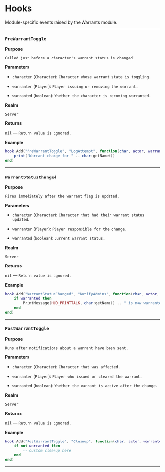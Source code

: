 # Hooks

Module-specific events raised by the Warrants module.

---

### `PreWarrantToggle`

**Purpose**

`Called just before a character's warrant status is changed.`

**Parameters**

* `character` (`Character`): `Character whose warrant state is toggling.`

* `warranter` (`Player`): `Player issuing or removing the warrant.`

* `warranted` (`boolean`): `Whether the character is becoming warranted.`

**Realm**

`Server`

**Returns**

`nil` — `Return value is ignored.`

**Example**

```lua
hook.Add("PreWarrantToggle", "LogAttempt", function(char, actor, warranted)
    print("Warrant change for " .. char:getName())
end)
```

---

### `WarrantStatusChanged`

**Purpose**

`Fires immediately after the warrant flag is updated.`

**Parameters**

* `character` (`Character`): `Character that had their warrant status updated.`

* `warranter` (`Player`): `Player responsible for the change.`

* `warranted` (`boolean`): `Current warrant status.`

**Realm**

`Server`

**Returns**

`nil` — `Return value is ignored.`

**Example**

```lua
hook.Add("WarrantStatusChanged", "NotifyAdmins", function(char, actor, warranted)
    if warranted then
        PrintMessage(HUD_PRINTTALK, char:getName() .. " is now warranted")
    end
end)
```

---

### `PostWarrantToggle`

**Purpose**

`Runs after notifications about a warrant have been sent.`

**Parameters**

* `character` (`Character`): `Character that was affected.`

* `warranter` (`Player`): `Player who issued or cleared the warrant.`

* `warranted` (`boolean`): `Whether the warrant is active after the change.`

**Realm**

`Server`

**Returns**

`nil` — `Return value is ignored.`

**Example**

```lua
hook.Add("PostWarrantToggle", "Cleanup", function(char, actor, warranted)
    if not warranted then
        -- custom cleanup here
    end
end)
```

---

